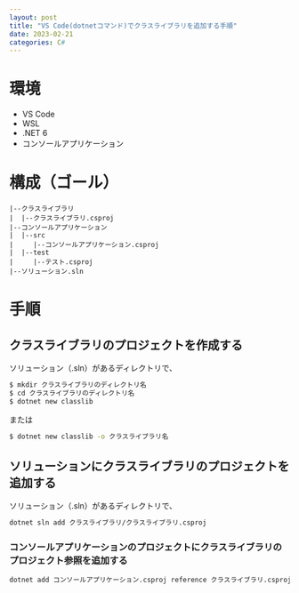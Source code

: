 ```yaml
---
layout: post
title: "VS Code(dotnetコマンド)でクラスライブラリを追加する手順"
date: 2023-02-21
categories: C#
---
```

# 環境
- VS Code
- WSL
- .NET 6
- コンソールアプリケーション

# 構成（ゴール）

```text
|--クラスライブラリ
|  |--クラスライブラリ.csproj
|--コンソールアプリケーション
|  |--src
|     |--コンソールアプリケーション.csproj
|  |--test
|     |--テスト.csproj
|--ソリューション.sln
```

# 手順

## クラスライブラリのプロジェクトを作成する
ソリューション（.sln）があるディレクトリで、
```bash
$ mkdir クラスライブラリのディレクトリ名
$ cd クラスライブラリのディレクトリ名
$ dotnet new classlib
```
または
```bash
$ dotnet new classlib -o クラスライブラリ名
```

## ソリューションにクラスライブラリのプロジェクトを追加する
ソリューション（.sln）があるディレクトリで、
```bash
dotnet sln add クラスライブラリ/クラスライブラリ.csproj
```

### コンソールアプリケーションのプロジェクトにクラスライブラリのプロジェクト参照を追加する

```bash
dotnet add コンソールアプリケーション.csproj reference クラスライブラリ.csproj
```
